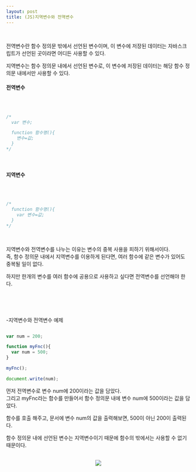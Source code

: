```yaml
---
layout: post
title: (JS)지역변수와 전역변수
---
```

<br>

전역변수란 함수 정의문 밖에서 선언된 변수이며, 이 변수에 저장된 데이터는 자바스크립트가 선언된 곳이라면 어디든 사용할 수 있다.
<br>

지역변수는 함수 정의문 내에서 선언된 변수로, 이 변수에 저장된 데이터는 해당 함수 정의문 내에서만 사용할 수 있다.
<br>

#### 전역변수
<br>

``` javascript

/*
  var 변수;

  function 함수명(){
    변수=값;
  }
*/

```

<br>

#### 지역변수
<br>

``` javascript

/*
  function 함수명(){
    var 변수=값;
  }
*/

```

<br>

지역변수와 전역변수를 나누는 이유는 변수의 중복 사용을 피하기 위해서이다.  
즉, 함수 정의문 내에서 지역변수를 이용하게 된다면, 여러 함수에 같은 변수가 있어도 중복될 일이 없다.
<br>

하지만 한개의 변수를 여러 함수에 공용으로 사용하고 싶다면 전역변수를 선언해야 한다.


<br>
<br>
<br>


-지역변수와 전역변수 예제

``` javascript

var num = 200;

function myFnc(){
  var num = 500;
}

myFnc();

document.write(num);

```

먼저 전역변수로 변수 num에 200이라는 값을 담았다.  
그리고 myFnc라는 함수를 만들어서 함수 정의문 내에 변수 num에 500이라는 값을 담았다.
<br>

함수를 호출 해주고, 문서에 변수 num의 값을 출력해보면, 500이 아닌 200이 출력된다.
<br>

함수 정의문 내에 선언된 변수는 지역변수이기 때문에 함수의 밖에서는 사용할 수 없기 때문이다.

<br>
<center><img src="https://hyeyeong1011.github.io/img/지역변수예제.png"></center>
<br>

<br>
